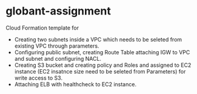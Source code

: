 # globant-assignment
Cloud Formation template for
 - Creating two subnets inside a VPC which needs to be seleted from existing VPC through parameters.
 - Configuring public subnet, creating Route Table attaching IGW to VPC and subnet and configuring NACL.
 - Creating S3 bucket and creating policy and Roles and assigned to EC2 instance (EC2 insatnce size need to be seleted from Parameters) for write access to S3.
 - Attaching ELB with healthcheck to EC2 instance.
